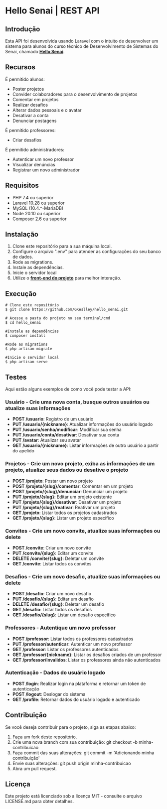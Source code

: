 # Hello Senai | REST API

## Introdução

Esta API foi desenvolvida usando Laravel com o intuito de desenvolver um sistema para alunos do curso técnico de Desenvolvimento de Sistemas do Senai,
chamado <strong><a href="https://github.com/GKeslley/hellosenai_front">Hello Senai</a></strong>.

## Recursos
É permitido alunos:
  - Poster projetos <br>
  - Convider colaboradores para o desenvolvimento de projetos <br>
  - Comentar em projetos <br>
  - Realizar desafios <br>
  - Alterar dados pessoais e o avatar <br>
  - Desativar a conta <br>
  - Denunciar postagens <br>

É permitido professores:  
- Criar desafios <br>

É permitido administradores:  
- Autenticar um novo professor <br>
- Visualizar denúncias <br>
- Registrar um novo administrador <br>

## Requisitos

- PHP 7.4 ou superior
- Laravel 10.28 ou superior
- MySQL (10.4.^-MariaDB)
- Node 20.10 ou superior
- Composer 2.6 ou superior
  
## Instalação

1. Clone este repositório para a sua máquina local.
2. Configure o arquivo ".env" para atender as configurações do seu banco de dados.
3. Rode as migrations.
4. Instale as dependências.
5. Inicie o servidor local
6. Utilize o <strong><a href="https://github.com/GKeslley/hellosenai_front">front-end do projeto</a></strong> para melhor interação. 

## Execução

```
# Clone este repositório
$ git clone https://github.com/GKeslley/hello_senai.git

# Acesse a pasta do projeto no seu terminal/cmd
$ cd hello_senai

#Instale as dependências
$ composer install

#Rode as migrations
$ php artisan migrate

#Inicie o servidor local
$ php artisan serve

```
## Testes

Aqui estão alguns exemplos de como você pode testar a API:

### Usuário - Crie uma nova conta, busque outros usuários ou atualize suas informações

- **POST /usuario**: Registro de um usuário
- **PUT /usuario/{nickname}**: Atualizar informações do usuário logado
- **PUT /usuario/senha/modificar**: Modificar sua senha
- **PUT /usuario/conta/desativar**: Desativar sua conta
- **PUT /avatar**: Atualizar seu avatar
- **GET /usuario/{nickname}**: Listar informações de outro usuário a partir do apelido

### Projetos - Crie um novo projeto, exiba as informações de um projeto, atualize seus dados ou desative o projeto

- **POST /projeto**: Postar um novo projeto
- **POST /projeto/{slug}/comentar**: Comentar em um projeto
- **POST /projeto/{slug}/denunciar**: Denunciar um projeto
- **PUT /projeto/{slug}**: Editar um projeto existente
- **PUT /projeto/{slug}/desativar**: Desativar um projeto
- **PUT /projeto/{slug}/reativar**: Reativar um projeto
- **GET /projeto**: Listar todos os projetos cadastrados
- **GET /projeto/{slug}**: Listar um projeto específico

### Convites - Crie um novo convite, atualize suas informações ou delete

- **POST /convite**: Criar um novo convite
- **PUT /convite/{slug}**: Editar um convite
- **DELETE /convite/{slug}**: Deletar um convite
- **GET /convite**: Listar todos os convites

### Desafios - Crie um novo desafio, atualize suas informações ou delete

- **POST /desafio**: Criar um novo desafio
- **PUT /desafio/{slug}**: Editar um desafio
- **DELETE /desafio/{slug}**: Deletar um desafio
- **GET /desafio**: Listar todos os desafios
- **GET /desafio/{slug}**: Listar um desafio específico

### Professores - Autentique um novo professor

- **POST /professor**: Listar todos os professores cadastrados
- **PUT /professor/autenticar**: Autenticar um novo professor
- **GET /professor**: Listar os professores autenticados
- **GET /professor/{nickname}**: Listar os desafios criados de um professor
- **GET /professor/invalidos**: Listar os professores ainda não autenticados

### Autenticação - Dados do usuário logado

- **POST /login**: Realizar login na plataforma e retornar um token de autenticação
- **POST /logout**: Deslogar do sistema
- **GET /profile**: Retornar dados do usuário logado e autenticado
  
## Contribuição
Se você deseja contribuir para o projeto, siga as etapas abaixo:

1. Faça um fork deste repositório.
2. Crie uma nova branch com sua contribuição: git checkout -b minha-contribuicao
3. Faça commit das suas alterações: git commit -m 'Adicionando minha contribuição'
4. Envie suas alterações: git push origin minha-contribuicao
5. Abra um pull request.

## Licença
Este projeto está licenciado sob a licença MIT - consulte o arquivo LICENSE.md para obter detalhes.
